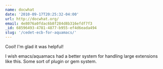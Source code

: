 ```yaml
---
name: docwhat
date: '2010-09-17T20:25:32-04:00'
url: http://docwhat.org/
email: 4e8076a0fdac6b8f284d8b316efdf7f3
_id: 68596493-4781-4877-b955-ef4d6eada494
slug: '/cedet-ecb-for-aquamacs/'
---
```


Cool! I'm glad it was helpful!

I wish emacs/aquamacs had a better system for handling large extensions like
this. Some sort of plugin or gem system.
